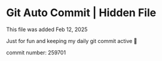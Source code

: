 # Git Auto Commit | Hidden File

This file was added Feb 12, 2025

Just for fun and keeping my daily git commit active 🤪

commit number: 259701
